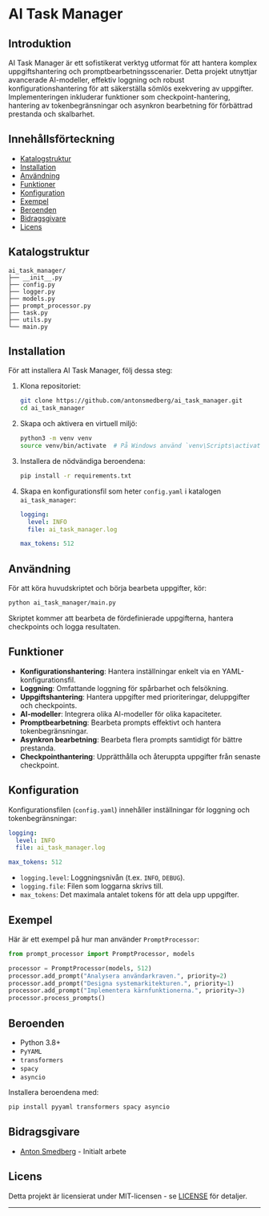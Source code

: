 
# AI Task Manager

## Introduktion

AI Task Manager är ett sofistikerat verktyg utformat för att hantera komplex uppgiftshantering och promptbearbetningsscenarier. Detta projekt utnyttjar avancerade AI-modeller, effektiv loggning och robust konfigurationshantering för att säkerställa sömlös exekvering av uppgifter. Implementeringen inkluderar funktioner som checkpoint-hantering, hantering av tokenbegränsningar och asynkron bearbetning för förbättrad prestanda och skalbarhet.

## Innehållsförteckning

- [Katalogstruktur](#katalogstruktur)
- [Installation](#installation)
- [Användning](#användning)
- [Funktioner](#funktioner)
- [Konfiguration](#konfiguration)
- [Exempel](#exempel)
- [Beroenden](#beroenden)
- [Bidragsgivare](#bidragsgivare)
- [Licens](#licens)

## Katalogstruktur

```plaintext
ai_task_manager/
├── __init__.py
├── config.py
├── logger.py
├── models.py
├── prompt_processor.py
├── task.py
├── utils.py
└── main.py
```

## Installation

För att installera AI Task Manager, följ dessa steg:

1. Klona repositoriet:

   ```bash
   git clone https://github.com/antonsmedberg/ai_task_manager.git
   cd ai_task_manager
   ```

2. Skapa och aktivera en virtuell miljö:

   ```bash
   python3 -m venv venv
   source venv/bin/activate  # På Windows använd `venv\Scripts\activate`
   ```

3. Installera de nödvändiga beroendena:

   ```bash
   pip install -r requirements.txt
   ```

4. Skapa en konfigurationsfil som heter `config.yaml` i katalogen `ai_task_manager`:

   ```yaml
   logging:
     level: INFO
     file: ai_task_manager.log

   max_tokens: 512
   ```

## Användning

För att köra huvudskriptet och börja bearbeta uppgifter, kör:

```bash
python ai_task_manager/main.py
```

Skriptet kommer att bearbeta de fördefinierade uppgifterna, hantera checkpoints och logga resultaten.

## Funktioner

- **Konfigurationshantering**: Hantera inställningar enkelt via en YAML-konfigurationsfil.
- **Loggning**: Omfattande loggning för spårbarhet och felsökning.
- **Uppgiftshantering**: Hantera uppgifter med prioriteringar, deluppgifter och checkpoints.
- **AI-modeller**: Integrera olika AI-modeller för olika kapaciteter.
- **Promptbearbetning**: Bearbeta prompts effektivt och hantera tokenbegränsningar.
- **Asynkron bearbetning**: Bearbeta flera prompts samtidigt för bättre prestanda.
- **Checkpointhantering**: Upprätthålla och återuppta uppgifter från senaste checkpoint.

## Konfiguration

Konfigurationsfilen (`config.yaml`) innehåller inställningar för loggning och tokenbegränsningar:

```yaml
logging:
  level: INFO
  file: ai_task_manager.log

max_tokens: 512
```

- `logging.level`: Loggningsnivån (t.ex. `INFO`, `DEBUG`).
- `logging.file`: Filen som loggarna skrivs till.
- `max_tokens`: Det maximala antalet tokens för att dela upp uppgifter.

## Exempel

Här är ett exempel på hur man använder `PromptProcessor`:

```python
from prompt_processor import PromptProcessor, models

processor = PromptProcessor(models, 512)
processor.add_prompt("Analysera användarkraven.", priority=2)
processor.add_prompt("Designa systemarkitekturen.", priority=1)
processor.add_prompt("Implementera kärnfunktionerna.", priority=3)
processor.process_prompts()
```

## Beroenden

- Python 3.8+
- `PyYAML`
- `transformers`
- `spacy`
- `asyncio`

Installera beroendena med:

```bash
pip install pyyaml transformers spacy asyncio
```

## Bidragsgivare

- [Anton Smedberg](https://github.com/antonsmedberg) - Initialt arbete

## Licens

Detta projekt är licensierat under MIT-licensen - se [LICENSE](LICENSE) för detaljer.

---


